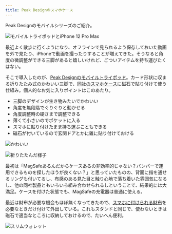 ```yaml
---
title: Peak Designのスマホケース
---
```

Peak Designのモバイルシリーズのご紹介。

![](https://lh6.googleusercontent.com/M_MefinG97zsb311QqZUIFb_0IKog3SaVp36OPK7cROX9S83UeE12TyY0EIsYU9Hht8aY99io39kFHL47bzTNGlaNs2gAIiKjPFydtgh_7Mx5QuZOrGYATPTl_JCf8n06utu9cqPUqkVEzI-V7bDJw "モバイルトライポッドとiPhone 12 Pro Max")

最近よく散歩に行くようになり、オフラインで見られるよう保存しておいた動画を外で見たり、iPhoneで動画を撮ったりすることが増えてきた。そうなると角度の微調整ができる三脚があると嬉しいけれど、ごついアイテムを持ち運びたくはない。

そこで導入したのが、[Peak Designのモバイルトライポッド](https://www.amazon.co.jp/dp/B09FRZPLL3)。カード形状に収まる折りたたみ式のかわいい三脚で、[同社のスマホケース](https://www.amazon.co.jp/dp/B09FP3HP7Z?)に磁石で貼り付けて使う仕組み。個人的なお気に入りポイントはこのあたり。

*   三脚のデザインが生き物みたいでかわいい
*   角度を無段階でぐりぐりと動かせる
*   角度調整時の硬さまで調整できる
*   薄くて小さいのでポケットに入る
*   スマホに貼り付けたまま持ち運ぶこともできる
*   磁石が付いているので玄関ドアとかに雑に貼り付けておける

![](https://lh5.googleusercontent.com/m8zo533vIyl9O-qpbU11FfAqkE-Lf8Wc2GB8JxO7HU7iCHNHHnCm0NDFoPRhgMvfeerLhkcLuq9ZiOiEHMzSUsmKKwCOB8vgh4uE6_gyq1tEn95zDHrqKDsmQD1KYaK2KezJAERxwZJo0dzNsGKDJA "かわいい")

![](https://lh3.googleusercontent.com/JRoa0JDxMcXV79uNrQmT0Deyo0Tc_18f7aiSAx6VSGEn4Qd8dWM_wSytf-laErDV_7jUYXUsyR_bR7EkVZf4Oj0cKMG2pANpE3iJ-9EGHn5fVAu1Y7EeGYcyn96WB-jJv9JA72HoQb-uN5ALuGXOZA "折りたたんだ様子")

最初は「MagSafeあるんだからケースあるの非効率的じゃない？バンパーで運用できるものを探したほうが良くない？」と思っていたものの、背面に指を通せるリングも付いてるし、布感のある見た目と触り心地で落ち着いた雰囲気になるし、他の同社製品ともいろいろ組み合わせられるしということで、結果的には大満足。ケースを付けた状態でも、MagSafeの充電器は普通に使える。

最近は財布が必要な機会もほぼ無くなってきたので、[スマホに付けられる財布](https://www.amazon.co.jp/dp/B09FSGW671)を必要なときだけ付けて外出している。これもスタンドと同じで、使わないときは磁石で適当なところに収納しておけるので、たいへん便利。

![](https://lh5.googleusercontent.com/dL64p4dRidTr8PI8aXCqVxeiWdeRLydxKUBW8fy0hrNEBbpFEVb_A98oMATqtJc2MTyRCvSF594QbkPjwSnlV9CfxFpGpda2oADg3BuzU_5-SUx6n4HB7uc1PyLpjJpVJzdwakiJIcbQb8Wm7nhKIg "スリムウォレット")
